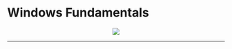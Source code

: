 # Windows Fundamentals

<p align="center">
  <img src="https://user-images.githubusercontent.com/94435318/161912921-2b0fd93b-1b15-4f3a-8a45-08d7977e461f.png">
</p>

-----------------------------------------------------------------------------------------------       
